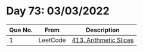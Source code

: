 # Day 73: 03/03/2022

| Que No. | From | Description |
| --- | --- | --- |
| 1 | LeetCode | [413. Arithmetic Slices](https://leetcode.com/problems/arithmetic-slices/) |
